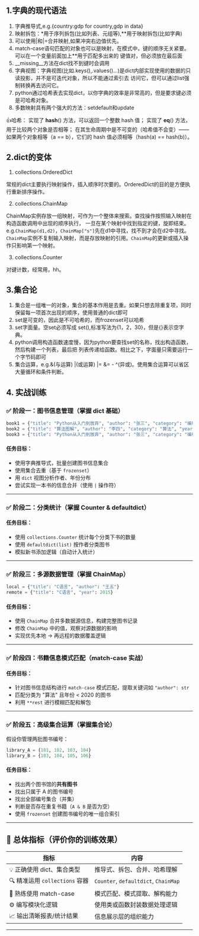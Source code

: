 ## 1.字典的现代语法
1. 字典推导式,e.g.{country:gdp for country,gdp in data}
2. 映射拆包：*用于序列拆包(比如列表、元组等),**用于映射拆包(比如字典)
3. 可以使用|和|=合并映射,如果冲突右边值优先。
4. match-case语句匹配的对象也可以是映射，在模式中，键的顺序无关紧要。可以在一个变量前面加上**用于匹配多出来的
键值对，但必须放在最后面
5. __missing__方法在dict找不到键时会调用
6. 字典视图：字典视图(比如.keys(),.values()...)是dict内部实现使用的数据的只读投影，并不是可迭代对象，所以不能通过索引去
访问它，但可以通过list强制转换再去访问它。
7. python通过哈希表去实现dict，以你字典的效率是非常高的，但是要求键必须是可哈希对象。
8. 多数映射具有两个强大的方法：setdefault和update

👍哈希：
实现了 __hash__() 方法，可以返回一个整数 hash 值；
实现了 __eq__() 方法，用于比较两个对象是否相等；
在其生命周期中是不可变的（哈希值不会变）——如果两个对象相等（a == b），它们的 hash 值必须相等（hash(a) == hash(b)）。

## 2.dict的变体
1. collections.OrderedDict

常规的dict主要执行映射操作，插入顺序时次要的。OrderedDict的目的是方便执行重新排序操作。

2. collections.ChainMap

ChainMap实例存放一组映射，可作为一个整体来搜索。查找操作按照输入映射在构造函数调用中出现的顺序执行，
一旦在某个映射中找到指定的键，旋即结束。e.g.`ChainMap(d1,d2)`，`ChainMap["s"]`先在d1中寻找，找不到才会在d2中寻找。
`ChainMap`实例不复制输入映射，而是存放映射的引用。`ChainMap`的更新或插入操作只影响第一个映射。

3. collections.Counter

对键计数，经常用，hh。

## 3.集合论
1. 集合是一组唯一的对象，集合的基本作用是去重。如果只想去除重复项，同时保留每一项首次出现的顺序，使用普通的dict即可
2. set是可变的，因此是不可哈希的，而frozenset可以哈希
3. set字面量。空set必须写成 set(),标准写法为{1，2，30}，但是{}表示空字典。
4. python调用构造函数速度慢，因为python要查找set的名称，找出构造函数，然后构建一个列表，最后把
列表传递给函数。相比之下，字面量只需要运行一个字节码即可
5. 集合运算，e.g.&(与运算) |(或运算) |= &=  -   ^(异或)。使用集合运算可以省区大量循环和条件判断。

## 4. 实战训练


### ✅ 阶段一：图书信息管理（掌握 dict 基础）

```python
book1 = {"title": "Python从入门到放弃", "author": "张三", "category": "编程", "year": 2020}
book2 = {"title": "算法图解", "author": "李四", "category": "算法", "year": 2018}
book3 = {"title": "Python从入门到放弃", "author": "张三", "category": "编程", "year": 2020}
```

#### 任务目标：

* 使用字典推导式，批量创建图书信息集合
* 使用集合去重（基于 `frozenset`）
* 用 `dict` 视图分析作者、年份分布
* 尝试实现一本书的信息合并（使用 `|` 操作符）

---

### ✅ 阶段二：分类统计（掌握 Counter & defaultdict）

#### 任务目标：

* 使用 `collections.Counter` 统计每个分类下书的数量
* 使用 `defaultdict(list)` 按作者分类图书
* 模拟新书添加逻辑（自动计入统计）

---

### ✅ 阶段三：多源数据管理（掌握 ChainMap）

```python
local = {"title": "C语言", "author": "王五"}
remote = {"title": "C语言", "year": 2015}
```

#### 任务目标：

* 使用 `ChainMap` 合并多数据源信息，构建完整图书记录
* 修改 `ChainMap` 中的值，观察对源数据的影响
* 实现优先本地 -> 再远程的数据覆盖逻辑

---

### ✅ 阶段四：书籍信息模式匹配（match-case 实战）

#### 任务目标：

* 针对图书信息结构进行 `match-case` 模式匹配，提取关键词如 `"author": str`
* 匹配分类为 "算法" 且年份 < 2020 的图书
* 利用 `**rest` 进行模糊匹配和解包

---

### ✅ 阶段五：高级集合运算（掌握集合论）

假设你管理两批图书编号：

```python
library_A = {101, 102, 103, 104}
library_B = {103, 104, 105, 106}
```

#### 任务目标：

* 找出两个图书馆的**共有图书**
* 找出只属于 A 的图书编号
* 找出全部编号集合（并集）
* 判断是否存在重复书籍（`A & B` 是否为空）
* 使用 `frozenset` 创建图书编号的唯一组合索引

---

## 🧭 总体指标（评价你的训练效果）

| 指标                       | 内容                                   |
| ------------------------ | ------------------------------------ |
| 💡 正确使用 dict、集合类型        | 推导式、拆包、合并、哈希理解                       |
| 🔍 精准运用 `collections` 容器 | `Counter`, `defaultdict`, `ChainMap` |
| 🧩 熟练使用 match-case       | 模式匹配、模式提取、解构能力                       |
| ⚙️ 编写模块化逻辑               | 使用类或函数封装数据处理逻辑                       |
| 📈 输出清晰报表/统计结果           | 信息展示层的组织能力                           |

---
